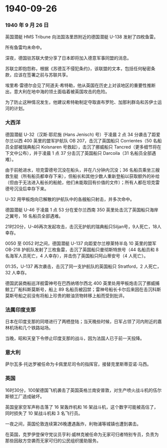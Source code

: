 # 1940-09-26

### 1940 年 9 月 26 日

英国潜艇 HMS Tribune 向法国洛里昂附近的德国潜艇 U-138 发射了四枚鱼雷。

所有鱼雷均未命中。

深夜，德国驻苏联大使分享了日本即将加入德意军事同盟的消息。

苏联立即抱怨称，根据《苏德互不侵犯条约》，该联盟的文本，包括任何秘密条款，应该在签署之前与苏联共享。

埃里希·雷德尔会见了阿道夫·希特勒，他从英国在历史上对该地区的重要性推断出，意大利在地中海的领土面临着被英国攻击的危险。

为了防止这种情况发生，他建议希特勒制定夺取直布罗陀、加那利群岛和苏伊士运河的计划。

### 大西洋

德国潜艇 U-32（汉斯·耶尼施 (Hans Jenisch) 号）于凌晨 2 点 34
分袭击了距爱尔兰以西 400 英里的盟军护航队 OB 207，击沉了英国船只
Corrientes（50 名船员全部被瑞典船只 Kolsnaren 号救起），击沉了挪威船只
Tancred（更多细节将在下文中公布），并于凌晨 1 点 37 分击沉了英国船只
Darcoila（31 名船员全部遇难）。

由于前舱进水，坦克雷德号沉没在船头，并在八分钟内沉没；36
名船员乘坐三艘救生艇（所有船员都幸存下来），但船长和其他少数人重新登船以获取额外的补给（但由于无法进入船长的船舱，他们未能取回有价值的文件）；所有人都在坦克雷德号沉没后幸存下来。

U-32 用甲板炮向已解散的护航队中的各艘船只射击，并多次命中。

德国潜艇 U-46 于凌晨 1 点 53 分在爱尔兰西南 350
英里处击沉了英国船只海岸之翼号，16 名船员全部遇难。

21时20分，U-46再次发起攻击，击沉无护航的瑞典船只Siljan号，9人死亡，18人幸存。

0050 至 0052 时之间，德国潜艇 U-137 向距爱尔兰穆莱特半岛 10 英里的盟军
OB-218 护航队发射了三枚鱼雷，击沉了英国船只曼彻斯特旅号（44 名船员和 8
名海军人员死亡，4 人幸存），并击伤了英国船只阿山蒂安号（4 人死亡）。

01:35，U-137 再次袭击，击沉了同一支护航队的英国船只 Stratford，2
人死亡，32 人幸存。

德国武装商船巡洋舰雷神号在巴西纳塔尔西北 400
英里处用甲板炮击沉了挪威捕鲸工厂船科斯莫斯号，船上 89
名船员被囚禁；雷神号船长卡尔后来因在击沉科斯莫斯号船之前没有将船上珍贵的鲸油货物转移上船而受到批评。

### 法属印度支那

日本在印度支那的同塔进行了两栖登陆；当天晚些时候，日军占领了河内附近的嘉林机场和几个铁路站场。

当晚，昭和天皇下令停止印度支那的战斗，因为法国人已于前一天投降。

### 意大利

萨尔瓦多·托达罗被任命为卡佩里尼司令的指挥官，接替克里斯蒂亚诺·马西。

### 英国

16时30分，100架德国飞机袭击了英国英格兰南安普敦，对生产喷火战斗机的伍尔斯顿工厂造成破坏。

英国皇家空军声称击落了 16 架轰炸机和 16
架战斗机，这个数字可能被高估了，同时损失了 10 架战斗机和 3 名飞行员。

一夜之间，英国伦敦连续第26晚遭遇轰炸，利物浦等城镇也遭到袭击。

在英国，克罗伊登保守党议员亨利·威林克被任命为无家可归者特别专员，负责为那些因敌方空袭而无家可归的公民组织援助服务。